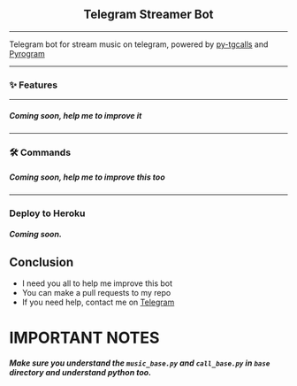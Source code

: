 <h2 align="center">Telegram Streamer Bot </h2> <hr />
<p>
Telegram bot for stream music on telegram, 
powered by <a href="https://github.com/pytgcalls/pytgcalls">py-tgcalls</a>
and <a href="https://github.com/pyrogram/pyrogram">Pyrogram</a>
</p>

<hr />

<h3>✨ Features</h3> <hr />
<h5>Coming soon, help me to improve it</h5>

<hr />

<h3>🛠 Commands</h3>
<h5>Coming soon, help me to improve this too</h5>

<hr />

<h3>Deploy to Heroku </h3>
<h5>Coming soon. </h5>

<h2> Conclusion </h2>
<ul>
<li>
I need you all to help me improve this bot
</li>
<li>
You can make a pull requests to my repo
</li>
<li>
If you need help, contact me on <a href="https://t.me/shohih_abdul2">Telegram</a>
</li>
</ul>

<h1>IMPORTANT NOTES</h1>
<h5>Make sure you understand the <code>music_base.py</code> and <code>call_base.py</code> in <code>base</code> directory and understand python too.</h5>
